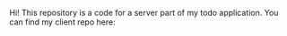 Hi! This repository is a code for a server part of my todo application. You can find my client repo here: 

